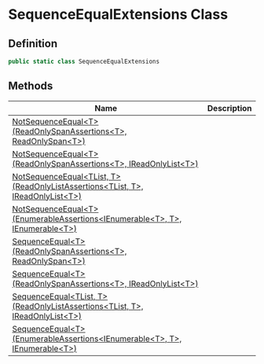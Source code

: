 # SequenceEqualExtensions Class
## Definition

```c#
public static class SequenceEqualExtensions
```

## Methods

| Name | Description |
| ---- | ----------- |
| [NotSequenceEqual&lt;T&gt;(ReadOnlySpanAssertions&lt;T&gt;, ReadOnlySpan&lt;T&gt;)](MrKWatkins.Assertions.SequenceEqualExtensions.NotSequenceEqual.md#mrkwatkins-assertions-sequenceequalextensions-notsequenceequal-1(mrkwatkins-assertions-readonlyspanassertions((-0))-system-readonlyspan((-0)))) |  |
| [NotSequenceEqual&lt;T&gt;(ReadOnlySpanAssertions&lt;T&gt;, IReadOnlyList&lt;T&gt;)](MrKWatkins.Assertions.SequenceEqualExtensions.NotSequenceEqual.md#mrkwatkins-assertions-sequenceequalextensions-notsequenceequal-1(mrkwatkins-assertions-readonlyspanassertions((-0))-system-collections-generic-ireadonlylist((-0)))) |  |
| [NotSequenceEqual&lt;TList, T&gt;(ReadOnlyListAssertions&lt;TList, T&gt;, IReadOnlyList&lt;T&gt;)](MrKWatkins.Assertions.SequenceEqualExtensions.NotSequenceEqual.md#mrkwatkins-assertions-sequenceequalextensions-notsequenceequal-2(mrkwatkins-assertions-readonlylistassertions((-0-1))-system-collections-generic-ireadonlylist((-1)))) |  |
| [NotSequenceEqual&lt;T&gt;(EnumerableAssertions&lt;IEnumerable&lt;T&gt;, T&gt;, IEnumerable&lt;T&gt;)](MrKWatkins.Assertions.SequenceEqualExtensions.NotSequenceEqual.md#mrkwatkins-assertions-sequenceequalextensions-notsequenceequal-1(mrkwatkins-assertions-enumerableassertions((system-collections-generic-ienumerable((-0))-0))-system-collections-generic-ienumerable((-0)))) |  |
| [SequenceEqual&lt;T&gt;(ReadOnlySpanAssertions&lt;T&gt;, ReadOnlySpan&lt;T&gt;)](MrKWatkins.Assertions.SequenceEqualExtensions.SequenceEqual.md#mrkwatkins-assertions-sequenceequalextensions-sequenceequal-1(mrkwatkins-assertions-readonlyspanassertions((-0))-system-readonlyspan((-0)))) |  |
| [SequenceEqual&lt;T&gt;(ReadOnlySpanAssertions&lt;T&gt;, IReadOnlyList&lt;T&gt;)](MrKWatkins.Assertions.SequenceEqualExtensions.SequenceEqual.md#mrkwatkins-assertions-sequenceequalextensions-sequenceequal-1(mrkwatkins-assertions-readonlyspanassertions((-0))-system-collections-generic-ireadonlylist((-0)))) |  |
| [SequenceEqual&lt;TList, T&gt;(ReadOnlyListAssertions&lt;TList, T&gt;, IReadOnlyList&lt;T&gt;)](MrKWatkins.Assertions.SequenceEqualExtensions.SequenceEqual.md#mrkwatkins-assertions-sequenceequalextensions-sequenceequal-2(mrkwatkins-assertions-readonlylistassertions((-0-1))-system-collections-generic-ireadonlylist((-1)))) |  |
| [SequenceEqual&lt;T&gt;(EnumerableAssertions&lt;IEnumerable&lt;T&gt;, T&gt;, IEnumerable&lt;T&gt;)](MrKWatkins.Assertions.SequenceEqualExtensions.SequenceEqual.md#mrkwatkins-assertions-sequenceequalextensions-sequenceequal-1(mrkwatkins-assertions-enumerableassertions((system-collections-generic-ienumerable((-0))-0))-system-collections-generic-ienumerable((-0)))) |  |

